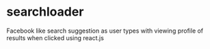 # searchloader
Facebook like search suggestion as user types with viewing profile of results when clicked using react.js
